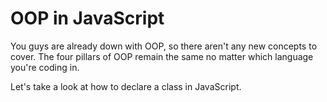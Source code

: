 # OOP in JavaScript

You guys are already down with OOP, so there aren't any new concepts to cover. The four pillars of OOP remain the same no matter which language you're coding in.

Let's take a look at how to declare a class in JavaScript.